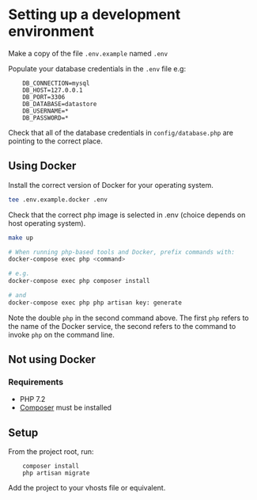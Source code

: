 # Setting up a development environment

Make a copy of the file `.env.example` named `.env`

Populate your database credentials in the `.env` file e.g:

        DB_CONNECTION=mysql
        DB_HOST=127.0.0.1
        DB_PORT=3306
        DB_DATABASE=datastore
        DB_USERNAME=*
        DB_PASSWORD=*

Check that all of the database credentials in `config/database.php` are pointing to the correct place.

## Using Docker

Install the correct version of Docker for your operating system. 

```sh
tee .env.example.docker .env
```
Check that the correct php image is selected in .env (choice depends on host operating system).

```sh
make up
```

```sh
# When running php-based tools and Docker, prefix commands with:
docker-compose exec php <command>

# e.g.
docker-compose exec php composer install

# and
docker-compose exec php php artisan key: generate
```

Note the double `php` in the second command above. The first `php` refers to the name of the Docker service, the second refers to the command to invoke `php` on the command line.


## Not using Docker

### Requirements

- PHP 7.2
- [Composer](https://getcomposer.org/) must be installed

## Setup

From the project root, run:

        composer install
        php artisan migrate
        
Add the project to your vhosts file or equivalent.